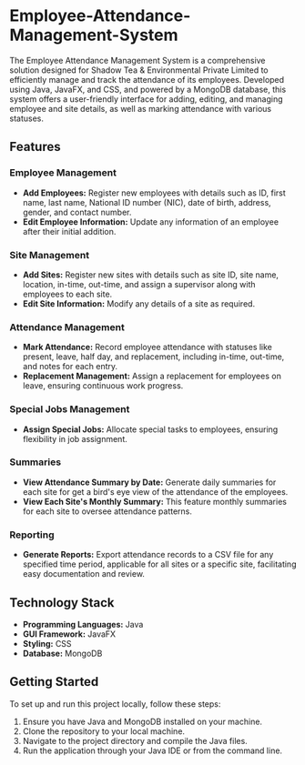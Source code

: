 # Employee-Attendance-Management-System

The Employee Attendance Management System is a comprehensive solution designed for Shadow Tea & Environmental Private Limited to efficiently manage and track the attendance of its employees. Developed using Java, JavaFX, and CSS, and powered by a MongoDB database, this system offers a user-friendly interface for adding, editing, and managing employee and site details, as well as marking attendance with various statuses.

## Features

### Employee Management
- **Add Employees:** Register new employees with details such as ID, first name, last name, National ID number (NIC), date of birth, address, gender, and contact number.
- **Edit Employee Information:** Update any information of an employee after their initial addition.

### Site Management
- **Add Sites:** Register new sites with details such as site ID, site name, location, in-time, out-time, and assign a supervisor along with employees to each site.
- **Edit Site Information:** Modify any details of a site as required.

### Attendance Management
- **Mark Attendance:** Record employee attendance with statuses like present, leave, half day, and replacement, including in-time, out-time, and notes for each entry.
- **Replacement Management:** Assign a replacement for employees on leave, ensuring continuous work progress.

### Special Jobs Management
- **Assign Special Jobs:** Allocate special tasks to employees, ensuring flexibility in job assignment.

### Summaries
- **View Attendance Summary by Date:** Generate daily summaries for each site for get a bird's eye view of the attendance of the employees.
- **View Each Site's Monthly Summary:** This feature monthly summaries for each site to oversee attendance patterns.

### Reporting
- **Generate Reports:** Export attendance records to a CSV file for any specified time period, applicable for all sites or a specific site, facilitating easy documentation and review.

## Technology Stack
- **Programming Languages:** Java
- **GUI Framework:** JavaFX
- **Styling:** CSS
- **Database:** MongoDB

## Getting Started
To set up and run this project locally, follow these steps:
1. Ensure you have Java and MongoDB installed on your machine.
2. Clone the repository to your local machine.
3. Navigate to the project directory and compile the Java files.
4. Run the application through your Java IDE or from the command line.
